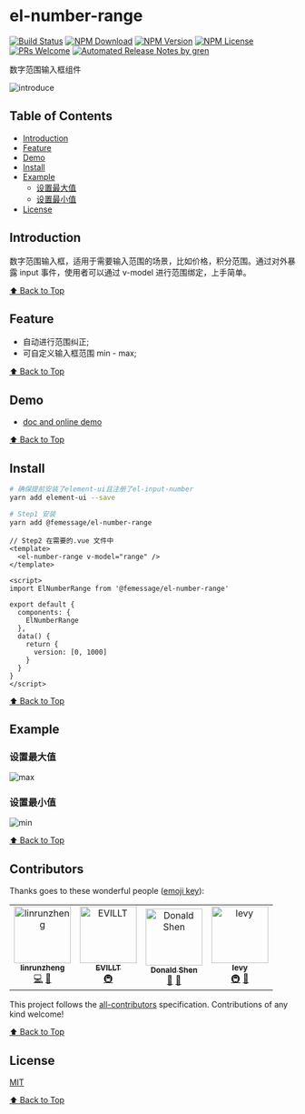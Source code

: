 # el-number-range

[![Build Status](https://travis-ci.com/FEMessage/el-number-range.svg?branch=master)](https://travis-ci.com/FEMessage/el-number-range)
[![NPM Download](https://img.shields.io/npm/dm/@femessage/el-number-range.svg)](https://www.npmjs.com/package/@femessage/el-number-range)
[![NPM Version](https://img.shields.io/npm/v/@femessage/el-number-range.svg)](https://www.npmjs.com/package/@femessage/el-number-range)
[![NPM License](https://img.shields.io/npm/l/@femessage/el-number-range.svg)](https://github.com/FEMessage/el-number-range/blob/master/LICENSE)
[![PRs Welcome](https://img.shields.io/badge/PRs-welcome-brightgreen.svg)](https://github.com/FEMessage/el-number-range/pulls)
[![Automated Release Notes by gren](https://img.shields.io/badge/%F0%9F%A4%96-release%20notes-00B2EE.svg)](https://github-tools.github.io/github-release-notes/)

数字范围输入框组件

![introduce](https://i.screenshot.net/8lw5osg)

## Table of Contents <!-- omit in toc -->

* [Introduction](#introduction)
* [Feature](#feature)
* [Demo](#demo)
* [Install](#install)
* [Example](#example)
  * [设置最大值](#设置最大值)
  * [设置最小值](#设置最小值)
* [License](#license)

## Introduction

数字范围输入框，适用于需要输入范围的场景，比如价格，积分范围。通过对外暴露 input 事件，使用者可以通过 v-model 进行范围绑定，上手简单。

[⬆ Back to Top](#table-of-contents)

## Feature

* 自动进行范围纠正;
* 可自定义输入框范围 min - max;

[⬆ Back to Top](#table-of-contents)

## Demo

* [doc and online demo](https://femessage.github.io/el-number-range/)

[⬆ Back to Top](#table-of-contents)

## Install

```sh
# 确保提前安装了element-ui且注册了el-input-number
yarn add element-ui --save

# Step1 安装
yarn add @femessage/el-number-range
```

```vue
// Step2 在需要的.vue 文件中
<template>
  <el-number-range v-model="range" />
</template>

<script>
import ElNumberRange from '@femessage/el-number-range'

export default {
  components: {
    ElNumberRange
  },
  data() {
    return {
      version: [0, 1000]
    }
  }
}
</script>
```

[⬆ Back to Top](#table-of-contents)

## Example

### 设置最大值

![max](https://i.screenshot.net/e3yvzt8)

### 设置最小值

![min](https://i.screenshot.net/4n4pmum)

[⬆ Back to Top](#table-of-contents)

## Contributors

Thanks goes to these wonderful people ([emoji key](https://allcontributors.org/docs/en/emoji-key)):

<!-- ALL-CONTRIBUTORS-LIST:START - Do not remove or modify this section -->

<!-- prettier-ignore -->
<table><tr><td align="center"><a href="https://github.com/linrunzheng"><img src="https://avatars0.githubusercontent.com/u/20603896?v=4" width="100px;" alt="linrunzheng"/><br /><sub><b>linrunzheng</b></sub></a><br /><a href="https://github.com/FEMessage/el-number-range/commits?author=linrunzheng" title="Code">💻</a> <a href="https://github.com/FEMessage/el-number-range/commits?author=linrunzheng" title="Documentation">📖</a></td><td align="center"><a href="https://evila.me"><img src="https://avatars3.githubusercontent.com/u/19513289?v=4" width="100px;" alt="EVILLT"/><br /><sub><b>EVILLT</b></sub></a><br /><a href="#infra-evillt" title="Infrastructure (Hosting, Build-Tools, etc)">🚇</a></td><td align="center"><a href="https://donaldshen.github.io/portfolio"><img src="https://avatars3.githubusercontent.com/u/19591950?v=4" width="100px;" alt="Donald Shen"/><br /><sub><b>Donald Shen</b></sub></a><br /><a href="https://github.com/FEMessage/el-number-range/issues?q=author%3Adonaldshen" title="Bug reports">🐛</a> <a href="https://github.com/FEMessage/el-number-range/commits?author=donaldshen" title="Documentation">📖</a></td><td align="center"><a href="https://github.com/levy9527/blog"><img src="https://avatars3.githubusercontent.com/u/9384365?v=4" width="100px;" alt="levy"/><br /><sub><b>levy</b></sub></a><br /><a href="#infra-levy9527" title="Infrastructure (Hosting, Build-Tools, etc)">🚇</a> <a href="#review-levy9527" title="Reviewed Pull Requests">👀</a></td></tr></table>

<!-- ALL-CONTRIBUTORS-LIST:END -->

This project follows the [all-contributors](https://github.com/all-contributors/all-contributors) specification. Contributions of any kind welcome!

[⬆ Back to Top](#table-of-contents)

## License

[MIT](./LICENSE)

[⬆ Back to Top](#table-of-contents)
